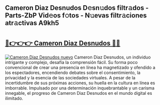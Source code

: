 ## Cameron Diaz Desnudos D𝚎sn𝚞dos filtr𝚊dos - Parts-ZbP Vid𝚎os f𝚘tos - N𝚞evas filtr𝚊ciones atr𝚊ctivas A9kh5

# <h2><a href="http://mbag5g.tromn.icu/?c=Cameron+Diaz+Desnudos">🔗👉👉👉 Cameron Diaz Desnudos 🔗🔗</a></h2>

[![Cameron Diaz Desnudos nuevo](https://i.imgur.com/pEAQMta.gif)](http://mbag5g.tromn.icu/?c=Cameron+Diaz+Desnudos)
Cameron Diaz Desnudos, un individuo intrigante y complejo, desafía la comprensión fácil. Su forma poco convencional de crear una presencia en línea ha magnetizado y ofendido a los espectadores, encendiendo debates sobre el consentimiento, la privacidad y la esencia de las sociedades virtuales. A pesar de la incertidumbre de sus próximas acciones, su huella en la cultura en línea es imborrable. Impulsado por una determinación inquebrantable y un carisma innegable, el progreso de Cameron Diaz Desnudos en el mundo digital es ilimitado.
